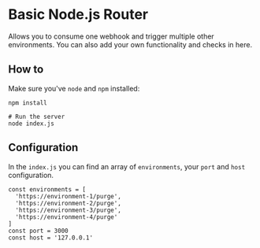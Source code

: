 # Basic Node.js Router

Allows you to consume one webhook and trigger multiple other environments. You can also add your own functionality and checks in here.

## How to 

Make sure you've `node` and `npm` installed:

```
npm install

# Run the server
node index.js
```

## Configuration

In the `index.js` you can find an array of `environments`, your `port` and `host` configuration.

```
const environments = [
  'https://environment-1/purge',
  'https://environment-2/purge',
  'https://environment-3/purge',
  'https://environment-4/purge'
]
const port = 3000
const host = '127.0.0.1'
```
